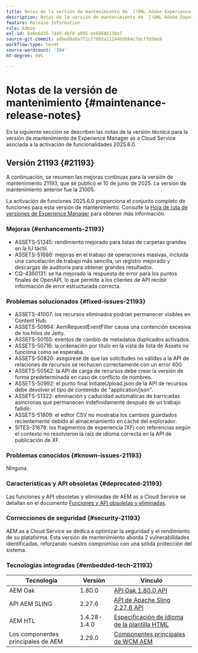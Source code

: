 ```yaml
---
title: Notas de la versión de mantenimiento de  [!DNL Adobe Experience Manager]  as a Cloud Service asociada con la activación de funcionalidades 2025.6.0.
description: Notas de la versión de mantenimiento de  [!DNL Adobe Experience Manager]  as a Cloud Service asociada con la activación de funcionalidades 2025.6.0.
feature: Release Information
role: Admin
exl-id: 8a8e6d35-7440-4bf8-a095-be6968b13be7
source-git-commit: a0bed9a0a7f2cf70b5a212440d664c7dcffb56e9
workflow-type: tm+mt
source-wordcount: '394'
ht-degree: 99%

---
```


# Notas de la versión de mantenimiento {#maintenance-release-notes}

En la siguiente sección se describen las notas de la versión técnica para la versión de mantenimiento de Experience Manager as a Cloud Service asociada a la activación de funcionalidades 2025.6.0.

## Versión 21193 {#21193}

A continuación, se resumen las mejoras continuas para la versión de mantenimiento 21193, que se publicó el 10 de junio de 2025. La versión de mantenimiento anterior fue la 21005.

La activación de funciones 2025.6.0 proporciona el conjunto completo de funciones para esta versión de mantenimiento. Consulte la [Hoja de ruta de versiones de Experience Manager](https://experienceleague.adobe.com/es/docs/experience-manager-release-information/aem-release-updates/update-releases-roadmap) para obtener más información.

### Mejoras {#enhancements-21193}

* ASSETS-51245: rendimiento mejorado para listas de carpetas grandes en la IU táctil.
* ASSETS-51686: mejoras en el trabajo de operaciones masivas, incluida una cancelación de trabajo más sencilla, un registro mejorado y descargas de auditoría para obtener grandes resultados.
* CQ-4360131: se ha mejorado la respuesta de error para los puntos finales de OpenAPI, lo que permite a los clientes de API recibir información de error estructurada correcta.

### Problemas solucionados {#fixed-issues-21193}

* ASSETS-41007: los recursos eliminados podrían permanecer visibles en Content Hub.
* ASSETS-50994: AemRequestEventFilter causa una contención excesiva de los hilos de Jetty.
* ASSETS-50155: eventos de cambio de metadatos duplicados activados.
* ASSETS-50716: la ordenación por título en la vista de lista de Assets no funciona como se esperaba.
* ASSETS-50820: asegúrese de que las solicitudes no válidas a la API de relaciones de recursos se rechacen correctamente con un error 400.
* ASSETS-50562: la API de carga de recursos debe crear la versión de forma predeterminada en caso de conflicto de nombres.
* ASSETS-50992: el punto final initiateUpload.json de la API de recursos debe devolver el tipo de contenido de &quot;application/json&quot;.
* ASSETS-51322: eliminación y caducidad automáticas de barricadas asíncronas que permanecen indefinidamente después de un trabajo fallido.
* ASSETS-51809: el editor CSV no mostraba los cambios guardados recientemente debido al almacenamiento en caché del explorador.
* SITES-31678: los fragmentos de experiencia (XF) con referencias según el contexto no resolvieron la raíz de idioma correcta en la API de publicación de XF.

### Problemas conocidos {#known-issues-21193}

Ninguna.

### Características y API obsoletas {#deprecated-21193}

Las funciones y API obsoletas y eliminadas de AEM as a Cloud Service se detallan en el documento [Funciones y API obsoletas y eliminadas](/help/release-notes/deprecated-removed-features.md).

### Correcciones de seguridad {#security-21193}

AEM as a Cloud Service se dedica a optimizar la seguridad y el rendimiento de su plataforma. Esta versión de mantenimiento aborda 2 vulnerabilidades identificadas, reforzando nuestro compromiso con una sólida protección del sistema.

### Tecnologías integradas {#embedded-tech-21193}

| Tecnología | Versión | Vínculo |
|---|---|---|
| AEM Oak | 1.80.0 | [API Oak 1.80.0 API](https://www.javadoc.io/doc/org.apache.jackrabbit/oak-api/1.80/index.html) |
| API AEM SLING | 2.27.6 | [API de Apache Sling 2.27.6 API](https://www.javadoc.io/doc/org.apache.sling/org.apache.sling.api/latest/index.html) |
| AEM HTL | 1.4.28-1.4.0 | [Especificación de idioma de la plantilla HTML](https://github.com/adobe/htl-spec) |
| Los componentes principales de AEM | 2.29.0 | [Componentes principales de WCM AEM](https://github.com/adobe/aem-core-wcm-components) |

